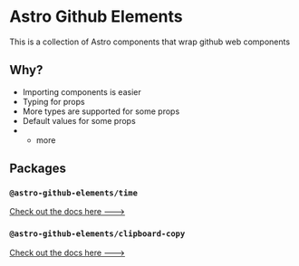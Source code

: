 # Astro Github Elements

This is a collection of Astro components that wrap github web components

## Why?

- Importing components is easier
- Typing for props
- More types are supported for some props
- Default values for some props
- + more

## Packages

### `@astro-github-elements/time`

[Check out the docs here --->](/packages/time#readme)

### `@astro-github-elements/clipboard-copy`

[Check out the docs here --->](/packages/clipboard-copy#readme)
